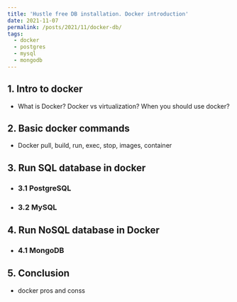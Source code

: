 ```yaml
---
title: 'Hustle free DB installation. Docker introduction'
date: 2021-11-07
permalink: /posts/2021/11/docker-db/
tags:
  - docker
  - postgres
  - mysql
  - mongodb
---
```


[comment]: <> (запуск базы данных на компьютере)
<!--- Wrap text Докер - инструмент изоляции 
Run some database in a Docker
Hustle free DB installation. Docker introduction
Image vs container 
---> 

## 1. Intro to docker
* What is Docker? Docker vs virtualization? When you should use docker?
## 2. Basic docker commands
* Docker pull, build, run, exec, stop, images, container
## 3. Run SQL database in docker
* ###  3.1 PostgreSQL
* ###  3.2 MySQL
## 4. Run NoSQL database in Docker
* ### 4.1 MongoDB
## 5. Conclusion
* docker pros and conss